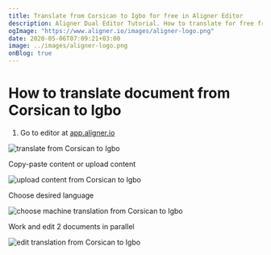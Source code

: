 ```yaml
---
title: Translate from Corsican to Igbo for free in Aligner Editor
description: Aligner Dual Editor Tutorial. How to translate for free from Corsican to Igbo. Aligner is multilingual document management platform. 
ogImage: "https://www.aligner.io/images/aligner-logo.png"
date: 2020-05-06T07:09:21+03:00
image: ../images/aligner-logo.png
onBlog: true
---
```


# How to translate document from Corsican to Igbo

1. Go to editor at [app.aligner.io](https://app.aligner.io "Aligner App web page")

![translate from Corsican to Igbo](../aligner-blank-editor.png "translate from Corsican to Igbo")

Copy-paste content or upload content

![upload content from Corsican to Igbo](../aligner-uploaded-document.png "upload content from Corsican to Igbo")

Choose desired language

![choose machine translation from Corsican to Igbo](../aligner-language-dropdown.png "choose machine translation from Corsican to Igbo")

Work and edit 2 documents in parallel

![edit translation from Corsican to Igbo](../aligner-double-sitded-editor.png "edit translation from Corsican to Igbo")


